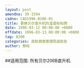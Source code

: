 ```yaml
---
layout: post
amendno: 39-1594
cadno: CAD1996-B206-01
title: 更换贝尔直升机的温度标标牌
date: 1996-03-12 00:00:00 +0800
effdate: 1996-03-13 00:00:00 +0800
tag: B206
categories: 民航西南管理局适航处
author: 蔡标
---
```


##适用范围:
所有贝尔206B直升机

